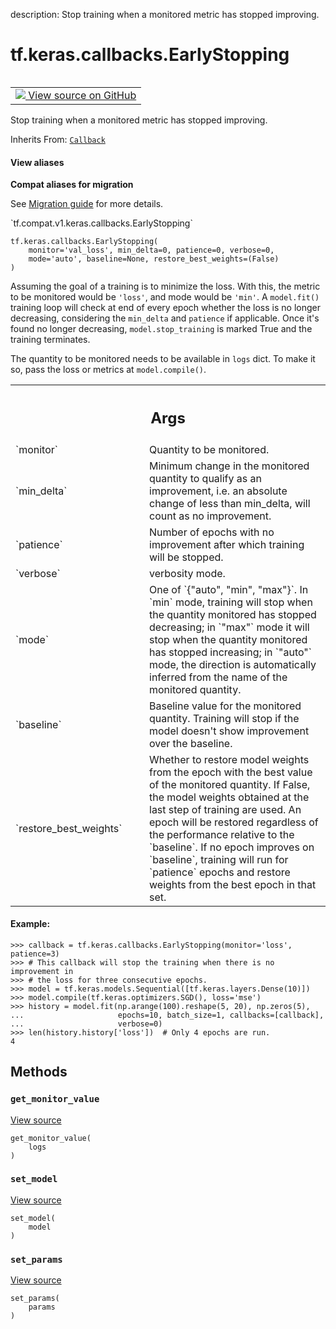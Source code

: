 description: Stop training when a monitored metric has stopped improving.

<div itemscope itemtype="http://developers.google.com/ReferenceObject">
<meta itemprop="name" content="tf.keras.callbacks.EarlyStopping" />
<meta itemprop="path" content="Stable" />
<meta itemprop="property" content="__init__"/>
<meta itemprop="property" content="get_monitor_value"/>
<meta itemprop="property" content="set_model"/>
<meta itemprop="property" content="set_params"/>
</div>

# tf.keras.callbacks.EarlyStopping

<!-- Insert buttons and diff -->

<table class="tfo-notebook-buttons tfo-api nocontent" align="left">
<td>
  <a target="_blank" href="https://github.com/keras-team/keras/tree/v2.7.0/keras/callbacks.py#L1709-L1855">
    <img src="https://www.tensorflow.org/images/GitHub-Mark-32px.png" />
    View source on GitHub
  </a>
</td>
</table>



Stop training when a monitored metric has stopped improving.

Inherits From: [`Callback`](../../../tf/keras/callbacks/Callback.md)

<section class="expandable">
  <h4 class="showalways">View aliases</h4>
  <p>
<b>Compat aliases for migration</b>
<p>See
<a href="https://www.tensorflow.org/guide/migrate">Migration guide</a> for
more details.</p>
<p>`tf.compat.v1.keras.callbacks.EarlyStopping`</p>
</p>
</section>

<pre class="devsite-click-to-copy prettyprint lang-py tfo-signature-link">
<code>tf.keras.callbacks.EarlyStopping(
    monitor=&#x27;val_loss&#x27;, min_delta=0, patience=0, verbose=0,
    mode=&#x27;auto&#x27;, baseline=None, restore_best_weights=(False)
)
</code></pre>



<!-- Placeholder for "Used in" -->

Assuming the goal of a training is to minimize the loss. With this, the
metric to be monitored would be `'loss'`, and mode would be `'min'`. A
`model.fit()` training loop will check at end of every epoch whether
the loss is no longer decreasing, considering the `min_delta` and
`patience` if applicable. Once it's found no longer decreasing,
`model.stop_training` is marked True and the training terminates.

The quantity to be monitored needs to be available in `logs` dict.
To make it so, pass the loss or metrics at `model.compile()`.

<!-- Tabular view -->
 <table class="responsive fixed orange">
<colgroup><col width="214px"><col></colgroup>
<tr><th colspan="2"><h2 class="add-link">Args</h2></th></tr>

<tr>
<td>
`monitor`
</td>
<td>
Quantity to be monitored.
</td>
</tr><tr>
<td>
`min_delta`
</td>
<td>
Minimum change in the monitored quantity
to qualify as an improvement, i.e. an absolute
change of less than min_delta, will count as no
improvement.
</td>
</tr><tr>
<td>
`patience`
</td>
<td>
Number of epochs with no improvement
after which training will be stopped.
</td>
</tr><tr>
<td>
`verbose`
</td>
<td>
verbosity mode.
</td>
</tr><tr>
<td>
`mode`
</td>
<td>
One of `{"auto", "min", "max"}`. In `min` mode,
training will stop when the quantity
monitored has stopped decreasing; in `"max"`
mode it will stop when the quantity
monitored has stopped increasing; in `"auto"`
mode, the direction is automatically inferred
from the name of the monitored quantity.
</td>
</tr><tr>
<td>
`baseline`
</td>
<td>
Baseline value for the monitored quantity.
Training will stop if the model doesn't show improvement over the
baseline.
</td>
</tr><tr>
<td>
`restore_best_weights`
</td>
<td>
Whether to restore model weights from
the epoch with the best value of the monitored quantity.
If False, the model weights obtained at the last step of
training are used. An epoch will be restored regardless
of the performance relative to the `baseline`. If no epoch
improves on `baseline`, training will run for `patience`
epochs and restore weights from the best epoch in that set.
</td>
</tr>
</table>



#### Example:



```
>>> callback = tf.keras.callbacks.EarlyStopping(monitor='loss', patience=3)
>>> # This callback will stop the training when there is no improvement in
>>> # the loss for three consecutive epochs.
>>> model = tf.keras.models.Sequential([tf.keras.layers.Dense(10)])
>>> model.compile(tf.keras.optimizers.SGD(), loss='mse')
>>> history = model.fit(np.arange(100).reshape(5, 20), np.zeros(5),
...                     epochs=10, batch_size=1, callbacks=[callback],
...                     verbose=0)
>>> len(history.history['loss'])  # Only 4 epochs are run.
4
```

## Methods

<h3 id="get_monitor_value"><code>get_monitor_value</code></h3>

<a target="_blank" href="https://github.com/keras-team/keras/tree/v2.7.0/keras/callbacks.py#L1845-L1852">View source</a>

<pre class="devsite-click-to-copy prettyprint lang-py tfo-signature-link">
<code>get_monitor_value(
    logs
)
</code></pre>




<h3 id="set_model"><code>set_model</code></h3>

<a target="_blank" href="https://github.com/keras-team/keras/tree/v2.7.0/keras/callbacks.py#L645-L646">View source</a>

<pre class="devsite-click-to-copy prettyprint lang-py tfo-signature-link">
<code>set_model(
    model
)
</code></pre>




<h3 id="set_params"><code>set_params</code></h3>

<a target="_blank" href="https://github.com/keras-team/keras/tree/v2.7.0/keras/callbacks.py#L642-L643">View source</a>

<pre class="devsite-click-to-copy prettyprint lang-py tfo-signature-link">
<code>set_params(
    params
)
</code></pre>






